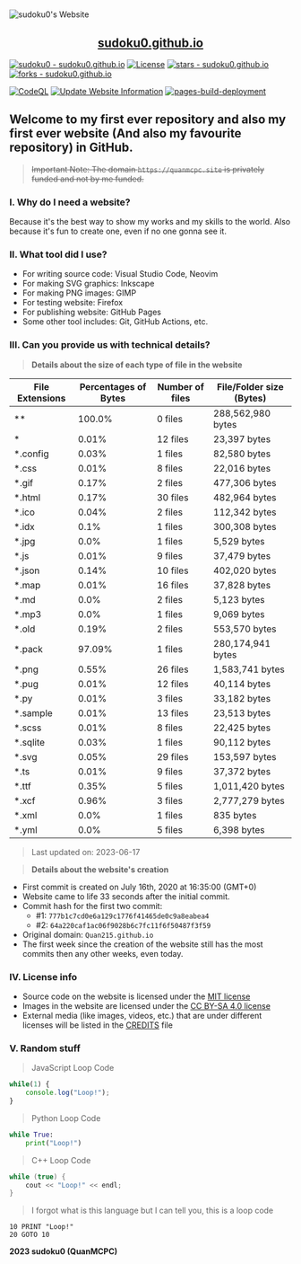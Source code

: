 <h1 style="text-align: center"></h1>

![sudoku0's Website](https://sudoku0.github.io/website/image/social_preview.png)

<p align="center">
    <a href="https://sudoku0.github.io">
        <h2 align="center">sudoku0.github.io</h2>
    </a>
</p>

[![sudoku0 - sudoku0.github.io](https://img.shields.io/static/v1?label=sudoku0&message=sudoku0.github.io&color=red&logo=github)](https://github.com/sudoku0/sudoku0.github.io)
[![License](https://img.shields.io/badge/License-MIT-red)](#-license)
[![stars - sudoku0.github.io](https://img.shields.io/github/stars/sudoku0/sudoku0.github.io?style=social)](https://github.com/sudoku0/sudoku0.github.io)
[![forks - sudoku0.github.io](https://img.shields.io/github/forks/sudoku0/sudoku0.github.io?style=social)](https://github.com/sudoku0/sudoku0.github.io)

[![CodeQL](https://github.com/sudoku0/sudoku0.github.io/actions/workflows/codeql-analysis.yml/badge.svg)](https://github.com/sudoku0/sudoku0.github.io/actions/workflows/codeql-analysis.yml)
[![Update Website Information](https://github.com/sudoku0/sudoku0.github.io/actions/workflows/update_site_info.yml/badge.svg)](https://github.com/sudoku0/sudoku0.github.io/actions/workflows/main.yml)
[![pages-build-deployment](https://github.com/sudoku0/sudoku0.github.io/actions/workflows/pages/pages-build-deployment/badge.svg)](https://github.com/sudoku0/sudoku0.github.io/actions/workflows/pages/pages-build-deployment)

## Welcome to my first ever repository and also my first ever website (And also my favourite repository) in GitHub.

> ~~Important Note: The domain `https://quanmcpc.site` is privately funded and not by me funded.~~

### I. Why do I need a website?
Because it's the best way to show my works and my skills to the world. Also because it's fun to create one, even if no one gonna see it.

### II. What tool did I use?
- For writing source code: Visual Studio Code, Neovim
- For making SVG graphics: Inkscape
- For making PNG images: GIMP
- For testing website: Firefox
- For publishing website: GitHub Pages
- Some other tool includes: Git, GitHub Actions, etc.

### III. Can you provide us with technical details?

> **Details about the size of each type of file in the website**
<!--python_data_start-->
File Extensions | Percentages of Bytes | Number of files | File/Folder size (Bytes)
----------------|--------------------- |-----------------|--------------------------
\*\* | 100.0% | 0 files | 288,562,980 bytes
\* | 0.01% | 12 files | 23,397 bytes
\*.config | 0.03% | 1 files | 82,580 bytes
\*.css | 0.01% | 8 files | 22,016 bytes
\*.gif | 0.17% | 2 files | 477,306 bytes
\*.html | 0.17% | 30 files | 482,964 bytes
\*.ico | 0.04% | 2 files | 112,342 bytes
\*.idx | 0.1% | 1 files | 300,308 bytes
\*.jpg | 0.0% | 1 files | 5,529 bytes
\*.js | 0.01% | 9 files | 37,479 bytes
\*.json | 0.14% | 10 files | 402,020 bytes
\*.map | 0.01% | 16 files | 37,828 bytes
\*.md | 0.0% | 2 files | 5,123 bytes
\*.mp3 | 0.0% | 1 files | 9,069 bytes
\*.old | 0.19% | 2 files | 553,570 bytes
\*.pack | 97.09% | 1 files | 280,174,941 bytes
\*.png | 0.55% | 26 files | 1,583,741 bytes
\*.pug | 0.01% | 12 files | 40,114 bytes
\*.py | 0.01% | 3 files | 33,182 bytes
\*.sample | 0.01% | 13 files | 23,513 bytes
\*.scss | 0.01% | 8 files | 22,425 bytes
\*.sqlite | 0.03% | 1 files | 90,112 bytes
\*.svg | 0.05% | 29 files | 153,597 bytes
\*.ts | 0.01% | 9 files | 37,372 bytes
\*.ttf | 0.35% | 5 files | 1,011,420 bytes
\*.xcf | 0.96% | 3 files | 2,777,279 bytes
\*.xml | 0.0% | 1 files | 835 bytes
\*.yml | 0.0% | 5 files | 6,398 bytes
> Last updated on: 2023-06-17
<!--python_data_stop-->

> **Details about the website's creation**
- First commit is created on July 16th, 2020 at 16:35:00 (GMT+0)
- Website came to life 33 seconds after the initial commit.
- Commit hash for the first two commit:
    - #1: `777b1c7cd0e6a129c1776f41465de0c9a8eabea4`
    - #2: `64a220caf1ac06f9028b6c7fc11f6f50487f3f59`
- Original domain: `Quan215.github.io`
- The first week since the creation of the website still has the most commits then any other weeks, even today.

### IV. License info
- Source code on the website is licensed under the [MIT license](/LICENSE)
- Images in the website are licensed under the [CC BY-SA 4.0 license](http://creativecommons.org/licenses/by-sa/4.0/)
- External media (like images, videos, etc.) that are under different licenses will be listed in the [CREDITS](/CREDITS.md) file

### V. Random stuff
> JavaScript Loop Code
```JavaScript
while(1) {
    console.log("Loop!");
}
```
> Python Loop Code
```Python
while True:
    print("Loop!")
```
> C++ Loop Code
```c++
while (true) {
    cout << "Loop!" << endl;
}
```
> I forgot what is this language but I can tell you, this is a loop code
```basic
10 PRINT "Loop!"
20 GOTO 10
```

**2023 sudoku0 (QuanMCPC)**

